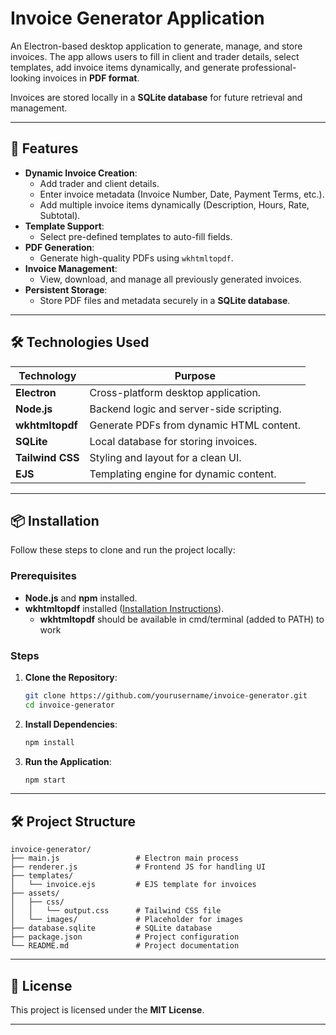 # **Invoice Generator Application**

An Electron-based desktop application to generate, manage, and store invoices. The app allows users to fill in client and trader details, select templates, add invoice items dynamically, and generate professional-looking invoices in **PDF format**. 

Invoices are stored locally in a **SQLite database** for future retrieval and management.

---

## **🚀 Features**

- **Dynamic Invoice Creation**:  
   - Add trader and client details.
   - Enter invoice metadata (Invoice Number, Date, Payment Terms, etc.).
   - Add multiple invoice items dynamically (Description, Hours, Rate, Subtotal).  
- **Template Support**:  
   - Select pre-defined templates to auto-fill fields.  
- **PDF Generation**:  
   - Generate high-quality PDFs using `wkhtmltopdf`.  
- **Invoice Management**:  
   - View, download, and manage all previously generated invoices.  
- **Persistent Storage**:  
   - Store PDF files and metadata securely in a **SQLite database**.

---

## **🛠️ Technologies Used**

| **Technology**      | **Purpose**                               |
|----------------------|-------------------------------------------|
| **Electron**         | Cross-platform desktop application.      |
| **Node.js**          | Backend logic and server-side scripting. |
| **wkhtmltopdf**      | Generate PDFs from dynamic HTML content. |
| **SQLite**           | Local database for storing invoices.     |
| **Tailwind CSS**     | Styling and layout for a clean UI.       |
| **EJS**              | Templating engine for dynamic content.   |

---

## **📦 Installation**

Follow these steps to clone and run the project locally:

### **Prerequisites**
- **Node.js** and **npm** installed.  
- **wkhtmltopdf** installed ([Installation Instructions](https://wkhtmltopdf.org/downloads.html)).
  - **wkhtmltopdf** should be available in cmd/terminal (added to PATH) to work
### **Steps**
1. **Clone the Repository**:
   ```bash
   git clone https://github.com/yourusername/invoice-generator.git
   cd invoice-generator
   ```

2. **Install Dependencies**:
   ```bash
   npm install
   ```

3. **Run the Application**:
   ```bash
   npm start
   ```

---

## **🛠️ Project Structure**

```
invoice-generator/
├── main.js                 # Electron main process
├── renderer.js             # Frontend JS for handling UI
├── templates/
│   └── invoice.ejs         # EJS template for invoices
├── assets/
│   ├── css/
│   │   └── output.css      # Tailwind CSS file
│   └── images/             # Placeholder for images
├── database.sqlite         # SQLite database
├── package.json            # Project configuration
└── README.md               # Project documentation
```

---

## **📜 License**

This project is licensed under the **MIT License**.

---

